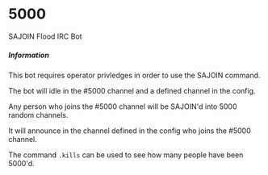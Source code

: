 # 5000
SAJOIN Flood IRC Bot

##### Information
This bot requires operator privledges in order to use the SAJOIN command.

The bot will idle in the #5000 channel and a defined channel in the config.

Any person who joins the #5000 channel will be SAJOIN'd into 5000 random channels.

It will announce in the channel defined in the config who joins the #5000 channel.

The command `.kills` can be used to see how many people have been 5000'd.